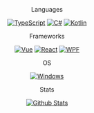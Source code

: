 <!--
**the1812/the1812** is a ✨ _special_ ✨ repository because its `README.md` (this file) appears on your GitHub profile.

Here are some ideas to get you started:

- 🔭 I’m currently working on ...
- 🌱 I’m currently learning ...
- 👯 I’m looking to collaborate on ...
- 🤔 I’m looking for help with ...
- 💬 Ask me about ...
- 📫 How to reach me: ...
- 😄 Pronouns: ...
- ⚡ Fun fact: ...
-->

<div align="center">
Languages

 [![TypeScript](https://img.shields.io/badge/TypeScript-3178C6?logo=typescript&logoColor=%23fff)](https://www.typescriptlang.org/)
[![C#](https://img.shields.io/badge/C%23-239120?logo=csharp&logoColor=%23fff)](https://dotnet.microsoft.com/en-us/languages/csharp)
[![Kotlin](https://img.shields.io/badge/Kotlin-7F52FF?logo=kotlin&logoColor=%23fff)](https://kotlinlang.org/)

Frameworks

[![Vue](https://img.shields.io/badge/Vue-4FC08D?logo=vue.js&logoColor=%23fff)](https://vuejs.org/)
[![React](https://img.shields.io/badge/React-087ea4?logo=react&logoColor=%23fff)](https://react.dev/)
[![WPF](https://img.shields.io/badge/WPF-0078D6?logo=windows&logoColor=%23fff)](https://learn.microsoft.com/en-us/dotnet/desktop/wpf/?view=netframeworkdesktop-4.8)

OS

[![Windows](https://img.shields.io/badge/Windows-0078D4?logo=windows&logoColor=%23fff)](https://www.microsoft.com/software-download/windows10)

Stats

[![Github Stats](https://github-readme-stats.vercel.app/api?bg_color=30,667eea,764ba2&icon_color=fff&title_color=fff&text_color=fff&line_height=24&username=the1812&hide=contribs&show_icons=true&count_private=true&rank_icon=percentile)](https://github.com/anuraghazra/github-readme-stats)

</div>
